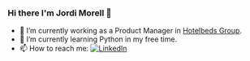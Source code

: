 ### Hi there I'm Jordi Morell 👋

- 🔭 I’m currently working as a Product Manager in [Hotelbeds Group](https://www.hotelbeds.com).
- 🌱 I’m currently learning Python in my free time.
- 📫 How to reach me: [![LinkedIn](https://img.shields.io/badge/LinkedIn-blue?style=flat&logo=linkedin&labelColor=blue)](https://linkedin.com/in/jordimorellbosch/)

<!--
**hokus15/hokus15** is a ✨ _special_ ✨ repository because its `README.md` (this file) appears on your GitHub profile.

Here are some ideas to get you started:

- 🔭 I’m currently working on ...
- 🌱 I’m currently learning ...
- 👯 I’m looking to collaborate on ...
- 🤔 I’m looking for help with ...
- 💬 Ask me about ...
- 📫 How to reach me: ...
- 😄 Pronouns: ...
- ⚡ Fun fact: ...
-->
